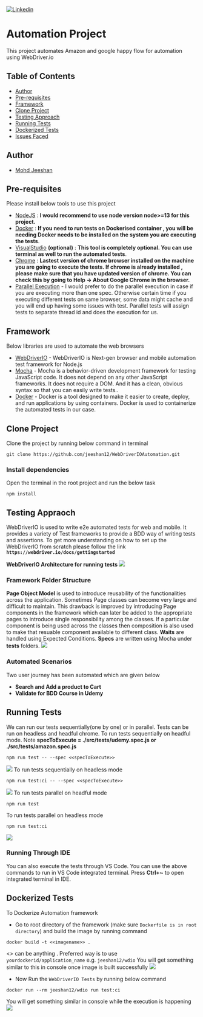 [![Linkedin](https://img.shields.io/badge/LinkedIn-0077B5?style=for-the-badge&logo=linkedin&logoColor=white)](https://www.linkedin.com/in/mohdjeeshan)

# Automation Project
This project automates  Amazon and google happy flow for automation using  WebDriver.io
## Table of Contents

- [Author](#author)
- [Pre-requisites](#pre-requisites)
- [Framework](#framework)
- [Clone Project](#clone-project)
- [Testing Approach](#testing-approach)
- [Running Tests](#running-tests)
- [Dockerized Tests](#dockerized-tests)
- [Issues Faced](#issues-faced)

## Author
* [Mohd Jeeshan](https://github.com/jeeshan12)

## Pre-requisites
Please install below tools to use this project

* [NodeJS](https://nodejs.org/uk/blog/release/v13.14.0/) : **I would recommend to use node version node>=13 for this project.**
* [Docker](https://www.docker.com/) : **If you need to run tests on Dockerised container , you will be needing Docker needs to be installed on the system you are executing the tests**.
* [VisualStudio](https://code.visualstudio.com/download) **(optional)** : **This tool is completely optional. You can use terminal as well to run the automated tests**.
* [Chrome]() : **Lastest version of chrome browser installed on the machine you are going to execute the tests. If chrome is already installed , please make sure that you have updated version of chrome. You can check this by going to Help -> About Google Chrome in the browser.**
* [Parallel Execution]() - I would prefer to do the parallel execution in case if you are executing more than one spec. Otherwise certain time if you executing different tests on same browser, some data might cache and you will end up having some issues with test. Parallel tests will assign tests to separate thread id and does the execution for us.

## Framework
Below libraries are used to automate the web browsers
* [WebDriverIO](https://webdriver.io/) - WebDriverIO is Next-gen browser and mobile automation test framework for Node.js
* [Mocha](https://mochajs.org/) - Mocha is a behavior-driven development framework for testing JavaScript code. It does not depend on any other JavaScript frameworks. It does not require a DOM. And it has a clean, obvious syntax so that you can easily write tests..
* [Docker](https://www.docker.com/) - Docker is a tool designed to make it easier to create, deploy, and run applications by using containers. Docker is used to containerize the automated tests in our case.


## Clone Project
Clone the project by running below command in terminal
```
git clone https://github.com/jeeshan12/WebDriverIOAutomation.git
```
### Install dependencies
Open the terminal in the root project and run the below task
```
npm install
```
## Testing Appraoch
WebDriverIO is used to write e2e automated tests for web and mobile. It provides a variety of Test frameworks to provide a BDD way of writing tests and assertions. To get more understanding on how to set up the WebDriverIO from scratch please follow the link **`https://webdriver.io/docs/gettingstarted`**

**WebDriverIO Architecture for running tests**
![](https://github.com/jeeshan12/WebDriverIOAutomation.git/blob/main/screenshots/WebDriverio.png)

### Framework Folder Structure
**Page Object Model** is used to introduce reusability of the functionalities across the application. Sometimes Page classes can become very large and difficult to maintain. This drawback is improved by introducing Page components in the framework which can later be added to the appropriate pages to introduce single responsibility among the classes. If a particular component is being used across the classes then composition is also used to make that resuable component available to different class.
**Waits** are handled using Expected Conditions.
**Specs** are written using Mocha under **tests** folders.
![](https://github.com/jeeshan12/WebDriverIOAutomation.git/blob/main/screenshots/FolderArchitecture.png)

### Automated Scenarios
Two user journey has been automated which are given below
* **Search and Add a product to Cart**
* **Validate for BDD Course in Udemy**


## Running Tests
We can run our tests sequentially(one by one) or in parallel. Tests can be run on headless and headful chrome.
To run tests sequentially on headful mode.
Note  **specToExecute = ./src/tests/udemy.spec.js or ./src/tests/amazon.spec.js**
```
npm run test -- --spec <<specToExecute>>
```
![](https://github.com/jeeshan12/WebDriverIOAutomation.git/blob/main/screenshots/UdemySpec.png)
To run tests sequentially on headless mode
```
npm run test:ci -- --spec <<specToExecute>>
```
![](https://github.com/jeeshan12/WebDriverIOAutomation.git/blob/main/screenshots/Amazospec.png)
To run tests parallel on headful mode
```
npm run test
```
To run tests parallel on headless mode
```
npm run test:ci
```
![](://github.com/jeeshan12/WebDriverIOAutomation.git/blob/main/screenshots/ParallelExecution.png)

### Running Through IDE
You can also execute the tests through VS Code. You can use the above commands to run in VS Code integrated terminal. Press **Ctrl+~** to open integrated terminal in IDE.

## Dockerized Tests

To Dockerize Automation framework
* Go to root directory of the framework (make sure `Dockerfile is in root directory`) and build the image by running command
```
docker build -t <<imagename>> .
```
<<imagename>> can be anything . Preferred way is to use `yourdockerid/application_name`
e.g. `jeeshan12/wdio`
You will get something similar to this in console once image is built successfully
![](://github.com/jeeshan12/WebDriverIOAutomation.git/blob/main/screenshots/DockerBuild.png)

* Now Run the `WebDriverIO Tests` by running below command
```
docker run --rm jeeshan12/wdio run test:ci

```
 You will get something similar in console while the execution is happening
![](://github.com/jeeshan12/WebDriverIOAutomation.git/blob/main/screenshots/DockerExecution.png)
